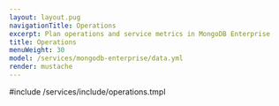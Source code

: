 ```yaml
---
layout: layout.pug
navigationTitle: Operations
excerpt: Plan operations and service metrics in MongoDB Enterprise
title: Operations
menuWeight: 30
model: /services/mongodb-enterprise/data.yml
render: mustache
---
```


#include /services/include/operations.tmpl


